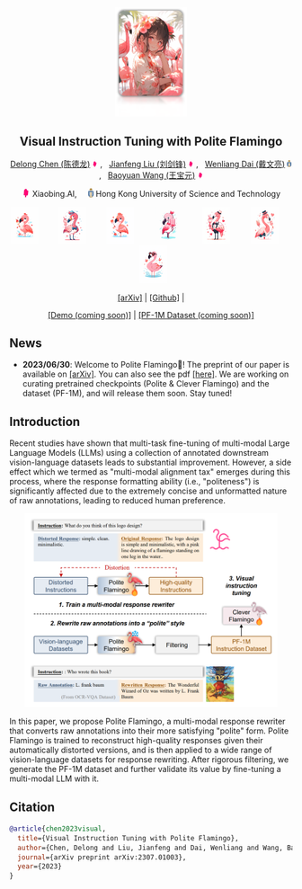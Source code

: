 
<div align="center">
  <img src="assets/logo.png" alt="Logo" width="128">


## Visual Instruction Tuning with Polite Flamingo

[Delong Chen (陈德龙)](https://chendelong.world/)
<img src="assets/xiaobing_logo.jpg" alt="Logo" width="10"> , &nbsp; 
[Jianfeng Liu (刘剑锋)](https://www.linkedin.com/in/jianfeng-liu-9539897b/) 
<img src="assets/xiaobing_logo.jpg" alt="Logo" width="10"> , &nbsp; 
[Wenliang Dai (戴文亮)](https://wenliangdai.github.io/)
<img src="assets/hkust_logo.png" alt="Logo" width="8">, &nbsp; 
[Baoyuan Wang (王宝元)](https://sites.google.com/site/zjuwby/) 
<img src="assets/xiaobing_logo.jpg" alt="Logo" width="10">

<img src="assets/xiaobing_logo.jpg" alt="Logo" width="15"> Xiaobing.AI, &nbsp; &nbsp; 
<img src="assets/hkust_logo.png" alt="Logo" width="10"> Hong Kong University of Science and Technology



<div align="center">
<img src="assets/flamingo (1).png" alt="Logo" width="50"> &nbsp; &nbsp; &nbsp; &nbsp; 
<img src="assets/flamingo (2).png" alt="Logo" width="50"> &nbsp; &nbsp; &nbsp; &nbsp; 
<img src="assets/flamingo (3).png" alt="Logo" width="50"> &nbsp; &nbsp; &nbsp; &nbsp; 
<img src="assets/flamingo (4).png" alt="Logo" width="50"> &nbsp; &nbsp; &nbsp; &nbsp; 
<img src="assets/flamingo (5).png" alt="Logo" width="50"> &nbsp; &nbsp; &nbsp; &nbsp; 
<img src="assets/flamingo (6).png" alt="Logo" width="50"> &nbsp; &nbsp; &nbsp; &nbsp;  
<img src="assets/flamingo (7).png" alt="Logo" width="50">
</div>


[[arXiv]](https://arxiv.org/abs/2307.01003) | 
[[Github]](https://github.com/ChenDelong1999/polite_flamingo) | 
<!-- [[Demo]](http://8.130.11.27:44402/) | -->
[[Demo (coming soon)]]() |
[[PF-1M Dataset (coming soon)]]()

</div>



## News

- **2023/06/30**: Welcome to Polite Flamingo🦩! The preprint of our paper is available on [[arXiv]](https://arxiv.org/abs/2307.01003). You can also see the pdf [[here]](./assets/Visual_Instruction_Tuning_with_Polite_Flamingo.pdf). We are working on curating pretrained checkpoints (Polite & Clever Flamingo) and the dataset (PF-1M), and will release them soon. Stay tuned!


## Introduction


Recent studies have shown that multi-task fine-tuning of multi-modal Large Language Models (LLMs) using a collection of annotated downstream vision-language datasets leads to substantial improvement. However, a side effect which we termed as "multi-modal alignment tax" emerges during this process, where the response formatting ability (i.e., "politeness") is significantly affected due to the extremely concise and unformatted nature of raw annotations, leading to reduced human preference. 

<p align="center"><img src="./assets/polite_clever_pipeline.png" alt="teaser" width="450"></p>

In this paper, we propose Polite Flamingo, a multi-modal response rewriter that converts raw annotations into their more satisfying "polite" form. Polite Flamingo is trained to reconstruct high-quality responses given their automatically distorted versions, and is then applied to a wide range of vision-language datasets for response rewriting. After rigorous filtering, we generate the PF-1M dataset and further validate its value by fine-tuning a multi-modal LLM with it.

<!-- 
The resulting multi-modal LLM has the following features:
- clever, polite
- multi-turn multi-image conversation,multi-image reasoning
- ...



## Getting Started

Our code is developed upon [OpenFlamingo](https://github.com/mlfoundations/open_flamingo), and therefore inherits its environment dependencies. One can use an OpenFlamingo environment to run our code, or create one as [here](https://github.com/mlfoundations/open_flamingo#installation)

Additionally, as in our method LoRA adapter need to be inserted to the language model, a [PEFT](https://github.com/huggingface/peft) installation is required:

```bash
pip install peft
```

If you want to host a web demo with [gradio](https://www.gradio.app/), please install it as well:

```bash
pip install gradio
```


## Loading Clever Flamingo

The following code provides an example of loading Clever Flamingo

```python
from inferencer import Inferencer
from huggingface_hub import hf_hub_download
import torch

# Initializing a Flamingo Model
inferencer = Inferencer(
  lm_path="decapoda-research/llama-7b-hf",
  clip_vision_encoder_path="ViT-L-14-336",
  tuning_config='https://huggingface.co/timdettmers/guanaco-7b',
  )

# Download pretrained checkpoint
checkpoint_path = hf_hub_download("chendelong/clever_flamingo", "clever_flamingo.pt")
inferencer.model.load_state_dict(torch.load(checkpoint_path, map_location="cpu"), strict=False)
```

```python
def get_prompt(instruction, raw_annotation=None, mode='clever_flamingo'):
  system_message = 'A chat between a curious human and an artificial intelligence assistant. The assistant gives helpful, detailed, and polite answers to the user\'s questions.'
  if mode=='clever_flamingo':
    return f'{system_message}\n### Human: {instruction}\n### Assistant: '
  elif mode=='polite_flamingo':
    return f'{system_message}\n### Human: {instruction}\n### Assistent: (Drafted Response): {raw_annotation}\n (Revised Response): '

prompt = get_prompt(
    'How many people are there in this image? What are they doing, and what should I prepare when I am going to such an event? List it point by point.<image><|endofchunk|>'
    )
imgpaths = [
    '/cpfs/user/chendelong/open_flamingo/demos/my_demos/images/000000002685.jpg',
    ]

response, full_text = inferencer(
  prompt=prompt,
  imgpaths=imgpaths,
      max_new_token=1024, 
      num_beams=3, 
      temperature=1.0,
      top_k=20, 
      top_p=0.9, 
      do_sample=True, 
      length_penalty=1.0, 
      no_repeat_ngram_size=3,
      response_split = "### Assistant:"
)
print(prompt, response, sep='')
```

 -->

## Citation

```bibtex
@article{chen2023visual,
  title={Visual Instruction Tuning with Polite Flamingo},
  author={Chen, Delong and Liu, Jianfeng and Dai, Wenliang and Wang, Baoyuan},
  journal={arXiv preprint arXiv:2307.01003},
  year={2023}
}
```